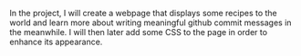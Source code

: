 In the project, I will create a webpage that displays some recipes to the world and learn more about writing meaningful github commit messages in the meanwhile. I will then later add some CSS to the page in order to enhance its appearance.
